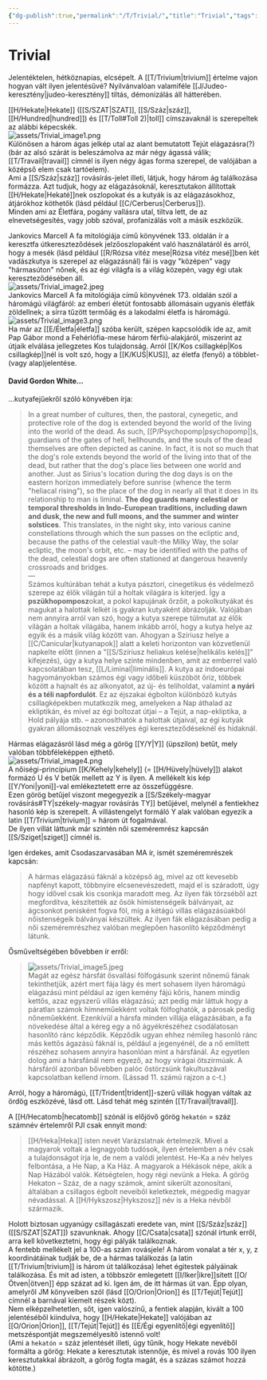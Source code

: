 ```yaml
---
{"dg-publish":true,"permalink":"/T/Trivial/","title":"Trivial","tags":["dg_uploaded"],"created":"2023-10-30T01:48","updated":"2023-11-08T04:21"}
---
```



# Trivial

Jelentéktelen, hétköznapias, elcsépelt. A [[T/Trivium\|trivium]] értelme vajon hogyan vált ilyen jelentésűvé? Nyilvánvalóan valamiféle [[J/Judeo-keresztény\|judeo-keresztény]] tiltás, démonizálás áll hátterében.  

[[H/Hekate\|Hekate]] ([[S/SZAT\|SZAT]], [[S/Száz\|száz]], [[H/Hundred\|hundred]]) és [[T/Toll#Toll 2)\|toll]] címszavaknál is szerepeltek az alábbi képecskék.  
![assets/Trivial_image1.png](/img/user/T/assets/Trivial_image1.png)  
Különösen a három ágas jelkép utal az alant bemutatott Tejút elágazásra(?) (bár az alsó szárát is beleszámolva az már négy ágassá válik; [[T/Travail\|travail]] címnél is ilyen négy ágas forma szerepel, de valójában a középső elem csak tartóelem).  
Ami a [[S/Száz\|száz]] rovásírás-jelet illeti, látjuk, hogy három ág találkozása formázza. Azt tudjuk, hogy az elágazásoknál, keresztutakon állítottak [[H/Hekate\|Hekaté]]nek oszlopokat és a kutyák is az elágazásokhoz, átjárókhoz köthetők (lásd például [[C/Cerberus\|Cerberus]]).  
Minden ami az Életfára, pogány vallásra utal, tiltva lett, de az elnevetségesítés, vagy jobb szóval, profanizálás volt a másik eszközük.  

Jankovics Marcell A fa mitológiája című könyvének 133. oldalán ír a keresztfa útkereszteződések jelzőoszlopaként való használatáról és arról, hogy a mesék (lásd például [[R/Rózsa vitéz mese\|Rózsa vitéz mesé]]ben két vadászkutya is szerepel az elágazásnál) fái is vagy "középen" vagy "hármasúton" nőnek, és az égi világfa is a világ közepén, vagy égi utak kereszteződésében áll.  
![assets/Trivial_image2.jpeg](/img/user/T/assets/Trivial_image2.jpeg)  
Jankovics Marcell A fa mitológiája című könyvének 173. oldalán szól a háromágú világfáról: az emberi életút fontosabb állomásain ugyanis életfák zöldellnek; a sírra tűzött termőág és a lakodalmi életfa is háromágú.  
![assets/Trivial_image3.png](/img/user/T/assets/Trivial_image3.png)  
Ha már az [[E/Életfa\|életfa]] szóba került, szépen kapcsolódik ide az, amit Pap Gábor mond a Fehérlófia-mese három férfiú-alakjáról, miszerint az útjaik elválása jellegzetes Kos tulajdonság. Arról [[K/Kos csillagkép\|Kos csillagkép]]nél is volt szó, hogy a [[K/KUS\|KUS]], az életfa (fenyő) a többlet- (vagy alap)jelentése.  

#### David Gordon White...

...kutyafejűekről szóló könyvében írja:  
> In a great number of cultures, then, the pastoral, cynegetic, and protective role of the dog is extended beyond the world of the living into the world of the dead. As such, [[P/Psychopomp\|psychopomp]]s, guardians of the gates of hell, hellhounds, and the souls of the dead themselves are often depicted as canine. In fact, it is not so much that the dog's role extends beyond the world of the living into that of the dead, but rather that the dog's place lies between one world and another. Just as Sirius's location during the dog days is on the eastern horizon immediately before sunrise (whence the term "heliacal rising"), so the place of the dog in nearly all that it does in its relationship to man is liminal. **The dog guards many celestial or temporal thresholds in Indo-European traditions, including dawn and dusk, the new and full moons, and the summer and winter solstices**. This translates, in the night sky, into various canine constellations through which the sun passes on the ecliptic and, because the paths of the celestial vault-the Milky Way, the solar ecliptic, the moon's orbit, etc. – may be identified with the paths of the dead, celestial dogs are often stationed at dangerous heavenly crossroads and bridges.  
> —  
> Számos kultúrában tehát a kutya pásztori, cinegetikus és védelmező szerepe az élők világán túl a holtak világára is kiterjed. Így a **pszükhopomposz**okat, a pokol kapujának őrzőit, a pokolkutyákat és magukat a halottak lelkét is gyakran kutyaként ábrázolják. Valójában nem annyira arról van szó, hogy a kutya szerepe túlmutat az élők világán a holtak világába, hanem inkább arról, hogy a kutya helye az egyik és a másik világ között van. Ahogyan a Szíriusz helye a [[C/Canicular\|kutyanapok]] alatt a keleti horizonton van közvetlenül napkelte előtt (innen a "[[S/Szíriusz heliakus kelése\|helikális kelés]]" kifejezés), úgy a kutya helye szinte mindenben, amit az emberrel való kapcsolatában tesz, [[L/Liminal\|liminális]]. A kutya az indoeurópai hagyományokban számos égi vagy időbeli küszöböt őriz, többek között a hajnalt és az alkonyatot, az új- és teliholdat, valamint **a nyári és a téli napfordulót**. Ez az éjszakai égbolton különböző kutyás csillagképekben mutatkozik meg, amelyeken a Nap áthalad az ekliptikán, és mivel az égi boltozat útjai – a Tejút, a nap-ekliptika, a Hold pályája stb. – azonosíthatók a halottak útjaival, az égi kutyák gyakran állomásoznak veszélyes égi kereszteződéseknél és hidaknál.  

Hármas elágazásról lásd még a görög [[Y/Y\|Y]] (üpszilon) betűt, mely valóban többféleképpen ejthető.  
![assets/Trivial_image4.png](/img/user/T/assets/Trivial_image4.png)  
A nőiségi-princípium [[K/Kehely\|kehely]] (= [[H/Hüvely\|hüvely]]) alakot formázó U és V betűk mellett az Y is ilyen. A mellékelt kis kép [[Y/Yoni\|yoni]]-val emlékeztetett erre az összefüggésre.  
Ezen görög betűjel viszont megegyezik a [[S/Székely-magyar rovásírás#TY\|székely-magyar rovásírás TY]] betűjével, melynél a fentiekhez hasonló kép is szerepelt. A villástengelyt formáló Y alak valóban egyezik a latin [[T/Trivium\|trivium]] = három út fogalmával.  
De ilyen villát láttunk már szintén női szeméremrész kapcsán [[S/Sziget\|sziget]] címnél is.  

Igen érdekes, amit Csodaszarvasában MA ír, ismét szeméremrészek kapcsán:  
> A hármas elágazású fáknál a középső ág, mivel az ott kevesebb napfényt kapott, többnyire elcsenevészedett, majd el is száradott, úgy hogy idővel csak kis csonkja maradott meg. Az ilyen fák törzséből azt megfordítva, készítették az ősök hímistenségeik bálványait, az ágcsonkot penisként fogva föl, míg a kétágú villás elágazásúakból nőistenségeik bálványai készültek. Az ilyen fák elágazásában pedig a női szeméremrészhez valóban meglepően hasonlító képződményt látunk.  

Ősműveltségében bővebben ír erről:  
> ![assets/Trivial_image5.jpeg](/img/user/T/assets/Trivial_image5.jpeg)  
> Magát az egész hársfát ősvallási fölfogásunk szerint nőnemű fának tekinthetjük, azért mert fája lágy és mert sohasem ilyen háromágú elágazású mint például az igen kemény fájú kőris, hanem mindig kettős, azaz egyszerű villás elágazású; azt pedig már láttuk hogy a páratlan számok hímneműekként voltak fölfoghatók, a párosak pedig nőneműekként. Ezenkívül a hársfa minden villája elágazásában, a fa növekedése által a kéreg egy a nő ágyékrészéhez csodálatosan hasonlító ránc képződik. Képződik ugyan ehhez némileg hasonló ránc más kettős ágazású fáknál is, például a jegenyénél, de a nő említett részéhez sohasem annyira hasonlóan mint a hársfánál. Az egyetlen dolog ami a hársfánál nem egyező, az hogy virágai ötszirmúak. A hársfáról azonban bővebben palóc őstörzsünk fakultuszával kapcsolatban kellend írnom. (Lássad 11. számú rajzon a c-t.)  

Arról, hogy a háromágú, [[T/Trident\|trident]]-szerű villák hogyan váltak az ördög eszközévé, lásd ott. Lásd tehát még szintén [[T/Travail\|travail]].  

A [[H/Hecatomb\|hecatomb]] szónál is előjövő görög `hekatón` = száz számnév értelemről PJI csak ennyit mond:  
> [[H/Heka\|Heka]] isten nevét Varázslatnak értelmezik. Mivel a magyarok voltak a legnagyobb tudósok, ilyen értelemben a név csak a tulajdonságot írja le, de nem a valódi jelentést. He-Ka a név helyes felbontása, a He Nap, a Ka Ház. A magyarok a Hékások népe, akik a Nap Házából valók. Kétségtelen, hogy régi nevünk a Heka. A görög Hekaton – Száz, de a nagy számok, amint sikerült azonosítani, általában a csillagos égbolt neveiből keletkeztek, mégpedig magyar névadással. A [[H/Hykszosz\|Hykszosz]] név is a Heka névből származik.  

Holott biztosan ugyanúgy csillagászati eredete van, mint [[S/Száz\|száz]] ([[S/SZAT\|SZAT]]) szavunknak. Ahogy [[C/Csata\|csata]] szónál írtunk erről, arra kell következtetni, hogy égi pályák találkoznak.  
A fentebb mellékelt jel a 100-as szám rovásjele! A három vonalat a tér x, y, z koordinátáinak tudják be, de a hármas találkozás (a latin [[T/Trivium\|trivium]] is három út találkozása) lehet égitestek pályáinak találkozása. És mit ad isten, a többször emlegetett [[I/Iker\|ikre]]sített [[O/Ötven\|ötven]] épp százat ad ki. Igen ám, de itt hármas út van. Épp olyan, amelyről JM könyveiben szól (lásd [[O/Orion\|Orion]] és [[T/Tejút\|Tejút]] címnél a barnával kiemelt részek közt).  
Nem elképzelhetetlen, sőt, igen valószínű, a fentiek alapján, kivált a 100 jelentéséből kiindulva, hogy [[H/Hekate\|Hekate]] valójában az [[O/Orion\|Orion]], [[T/Tejút\|Tejút]] és [[E/Égi egyenlítő\|égi egyenlítő]] metszéspontját megszemélyesítő istennő volt!  
(Ami a `hekatón` = száz jelentését illeti, úgy tűnik, hogy Hekate nevéből formálta a görög: Hekate a keresztutak istennője, és mivel a rovás 100 ilyen keresztutakkal ábrázolt, a görög fogta magát, és a százas számot hozzá kötötte.)  